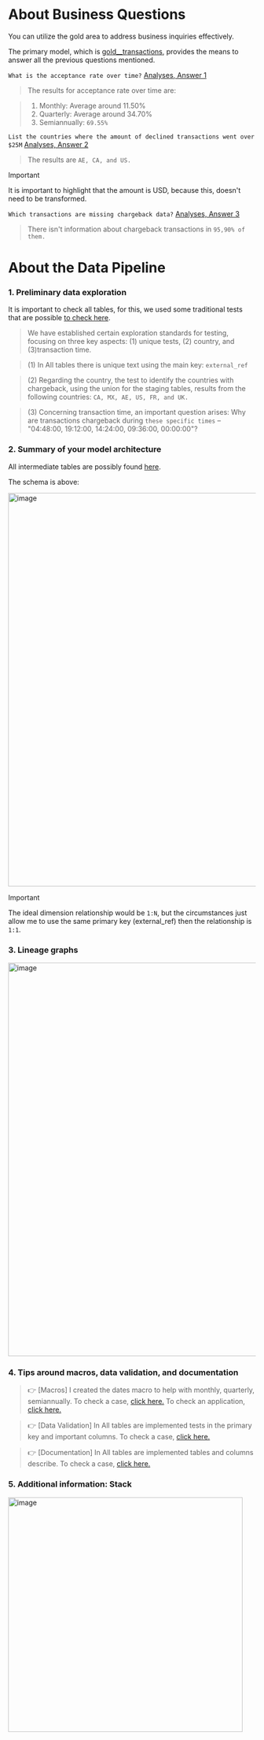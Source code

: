 # About Business Questions

You can utilize the gold area to address business inquiries effectively. 

The primary model, which is [gold__transactions](models/marts/gold__transactions.sql), provides the means to answer all the previous questions mentioned.

 `What is the acceptance rate over time?` [Analyses, Answer 1](analyses/answer_1_acceptance_rate_over_time.sql)

> The results for acceptance rate over time are:

> 1. Monthly: Average around 11.50%
> 2. Quarterly: Average around 34.70%
> 3. Semiannually: `69.55%`
  
 `List the countries where the amount of declined transactions went over $25M` [Analyses, Answer 2](analyses/answer_2_country_amount_declined_transac_over_25M.sql)

> The results are `AE, CA, and US.`

> [!IMPORTANT]
> It is important to highlight that the amount is USD, because this, doesn't need to be transformed.

 `Which transactions are missing chargeback data?` [Analyses, Answer 3](analyses/answer_3_transac_missing_chargeback.sql)

> There isn't information about chargeback transactions in `95,90% of them.`

# About the Data Pipeline

### 1. Preliminary data exploration

It is important to check all tables, for this, we used some traditional tests that are possible [to check here](analyses/preliminary_data_exploration.sql).

> We have established certain exploration standards for testing, focusing on three key aspects: (1) unique tests, (2) country, and (3)transaction time.

> (1) In All tables there is unique text using the main key: `external_ref`

> (2) Regarding the country, the test to identify the countries with chargeback, using the union for the staging tables, results from the following countries: `CA, MX, AE, US, FR, and UK.`

> (3) Concerning transaction time, an important question arises: Why are transactions chargeback during `these specific times` – "04:48:00, 19:12:00, 14:24:00, 09:36:00, 00:00:00"?

### 2. Summary of your model architecture

All intermediate tables are possibly found [here](models/intermediate). 

The schema is above:

<img width="800" alt="image" src="https://github.com/geanpannellini/funds-connector/assets/70926945/65f04488-e823-48bd-b9af-3812f492e37e">

> [!IMPORTANT]
> The ideal dimension relationship would be `1:N`, but the circumstances just allow me to use the same primary key (external_ref) then the relationship is `1:1`.

### 3. Lineage graphs

<img width="800" alt="image" src="https://github.com/geanpannellini/funds-connector/assets/70926945/21b35853-b502-4d30-ae4d-4f18c36de32b">

### 4. Tips around macros, data validation, and documentation

> :point_right: [Macros] I created the dates macro to help with monthly, quarterly, semiannually. To check a case, [click here.](macros/dates.sql) To check an application, [click here.](models/intermediate/int__acceptance__dates_types.sql)

> :point_right: [Data Validation] In All tables are implemented tests in the primary key and important columns. To check a case, [click here.](models/staging/schema.yml)

> :point_right: [Documentation] In All tables are implemented tables and columns describe. To check a case, [click here.](models/marts/schema.yml)

### 5. Additional information: Stack

<img width="477" alt="image" src="https://github.com/geanpannellini/funds-connector/assets/70926945/c6814ff5-66b5-4aa1-97b0-479368a69ce1">


